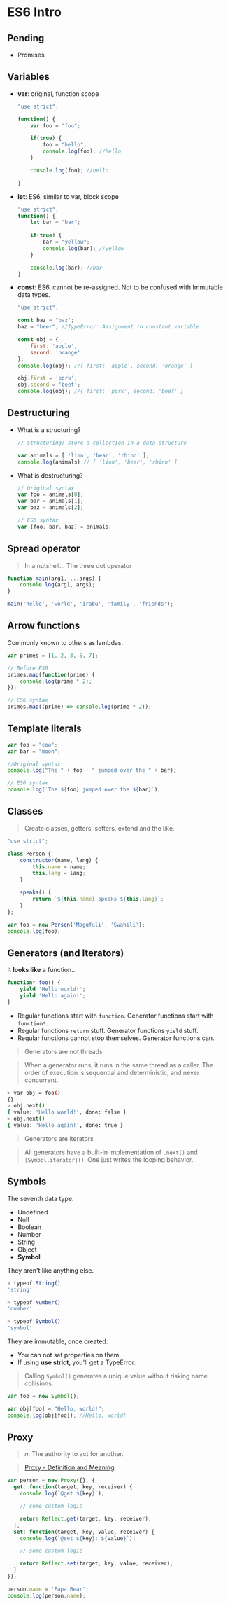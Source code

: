 # ES6 Intro

## Pending

- Promises

## Variables 

- **var**: original, function scope
	
	```js
	"use strict";

	function() {
		var foo = "foo";

		if(true) {
			foo = "hello";
			console.log(foo); //hello
		}

		console.log(foo); //hello

	}
	```

- **let**: ES6, similar to var, block scope

	```js
	"use strict";
	function() {
		let bar = "bar";
		
		if(true) {
			bar = "yellow";
			console.log(bar); //yellow
		}

		console.log(bar); //bar
	}
	```

- **const**: ES6, cannot be re-assigned. Not to be confused with Immutable data types.

	```js
	"use strict";

	const baz = "baz";
	baz = "beer"; //TypeError: Assignment to constant variable

	const obj = {
		first: 'apple',
		second: 'orange'
	};
	console.log(obj); //{ first: 'apple', second: 'orange' }

	obj.first = 'pork';
	obj.second = 'beef';
	console.log(obj); //{ first: 'pork', second: 'beef' }
	```
## Destructuring

- What is a structuring?

	```js
	// Structuring: store a collection in a data structure

	var animals = [ 'lion', 'bear', 'rhino' ];
	console.log(animals) // [ 'lion', 'bear', 'rhino' ]
	```
- What is destructuring?

	```js
	// Original syntax 
	var foo = animals[0];
	var bar = animals[1];
	var baz = animals[2];

	// ES6 syntax
	var [foo, bar, baz] = animals;
	```
## Spread operator

> In a nutshell... The three dot operator

```js
function main(arg1, ...args) {
	console.log(arg1, args);
}

main('hello', 'world', 'irabu', 'family', 'friends');
```
## Arrow functions

Commonly known to others as lambdas.

```js
var primes = [1, 2, 3, 5, 7];

// Before ES6
primes.map(function(prime) {
	console.log(prime * 2);
});

// ES6 syntax
primes.map((prime) => console.log(prime * 2));
```
## Template literals

```js
var foo = "cow";
var bar = "moon";

//Original syntax
console.log("The " + foo + " jumped over the " + bar);

// ES6 syntax
console.log(`The ${foo} jumped over the ${bar}`);
```

## Classes

> Create classes, getters, setters, extend and the like.

```js
"use strict";

class Person {
	constructor(name, lang) {
		this.name = name;
		this.lang = lang;
	}

	speaks() {
		return `${this.name} speaks ${this.lang}`;
	}
};

var foo = new Person('Magufuli', 'Swahili');
console.log(foo);

```
## Generators (and Iterators)

It **looks like** a function...

```js
function* foo() {
	yield 'Hello world!';
	yield 'Hello again!';
} 
```
- Regular functions start with `function`. Generator functions start with `function*`.
- Regular functions `return` stuff. Generator functions `yield` stuff.
- Regular functions cannot stop themselves. Generator functions can.

> Generators are not threads

> When a generator runs, it runs in the same thread as a caller. The order of execution is sequential and deterministic, and never concurrent. 

```bash
> var obj = foo()
{}
> obj.next()
{ value: 'Hello world!', done: false }
> obj.next()
{ value: 'Hello again!', done: true }
```
> Generators are iterators

> All generators have a built-in implementation of `.next()` and `[Symbol.iterator]()`. One just writes the looping behavior.

## Symbols

The seventh data type.

- Undefined
- Null
- Boolean
- Number
- String
- Object
- **Symbol**

They aren't like anything else.

```bash
> typeof String()
'string'

> typeof Number()
'number'

> typeof Symbol()
'symbol'
```
They are immutable, once created.

- You can not set properties on them.
- If using **use strict**, you'll get a TypeError.

> Calling `Symbol()` generates a unique value without risking name collisions.

```js
var foo = new Symbol();

var obj[foo] = "Hello, world!";
console.log(obj[foo]); //Hello, world!
```
## Proxy

> *n.* The authority to act for another.

> [Proxy - Definition and Meaning](https://www.wordnik.com/words/proxy)

```js
var person = new Proxy({}, {
  get: function(target, key, receiver) {
    console.log(`@get ${key}`);

    // some custom logic

    return Reflect.get(target, key, receiver);
  },
  set: function(target, key, value, receiver) {
    console.log(`@set ${key}: ${value}`);

    // some custom logic

    return Reflect.set(target, key, value, receiver);
  }
});

person.name = 'Papa Bear';
console.log(person.name);
```


